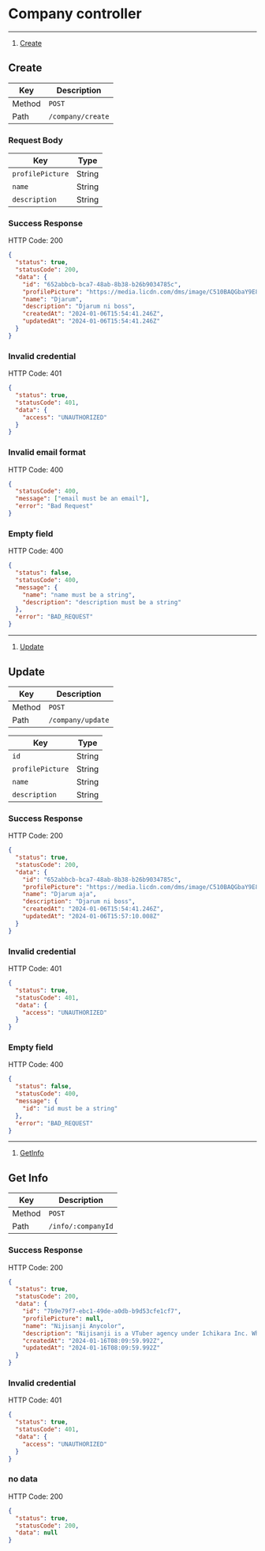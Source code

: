 # Company controller

---

1. [Create](#create)

## Create

| Key    | Description   |
| ------ | ------------- |
| Method | `POST`        |
| Path   | `/company/create` |

### Request Body

| Key        | Type   |
| ---------- | ------ |
| `profilePicture`    | String |
| `name` | String |
| `description` | String |

### Success Response

HTTP Code: 200

```json
{
  "status": true,
  "statusCode": 200,
  "data": {
    "id": "652abbcb-bca7-48ab-8b38-b26b9034785c",
    "profilePicture": "https://media.licdn.com/dms/image/C510BAQGbaY9E81O-ww/company-logo_200_200/0/1631422948234/pt_djarum_logo?e=2147483647&v=beta&t=6pLdL92Wu1KG04EAqEKCaRnFNvJNEXef8S3Gzi960eA",
    "name": "Djarum",
    "description": "Djarum ni boss",
    "createdAt": "2024-01-06T15:54:41.246Z",
    "updatedAt": "2024-01-06T15:54:41.246Z"
  }
}
```

### Invalid credential

HTTP Code: 401

```json
{
  "status": true,
  "statusCode": 401,
  "data": {
    "access": "UNAUTHORIZED"
  }
}
```

### Invalid email format

HTTP Code: 400

```json
{
  "statusCode": 400,
  "message": ["email must be an email"],
  "error": "Bad Request"
}
```

### Empty field

HTTP Code: 400

```json
{
  "status": false,
  "statusCode": 400,
  "message": {
    "name": "name must be a string",
    "description": "description must be a string"
  },
  "error": "BAD_REQUEST"
}
```

---

1. [Update](#update)

## Update
| Key    | Description   |
| ------ | ------------- |
| Method | `POST`        |
| Path   | `/company/update` |


| Key        | Type   |
| ---------- | ------ |
| `id`    | String |
| `profilePicture`    | String |
| `name` | String |
| `description` | String |

### Success Response

HTTP Code: 200

```json
{
  "status": true,
  "statusCode": 200,
  "data": {
    "id": "652abbcb-bca7-48ab-8b38-b26b9034785c",
    "profilePicture": "https://media.licdn.com/dms/image/C510BAQGbaY9E81O-ww/company-logo_200_200/0/1631422948234/pt_djarum_logo?e=2147483647&v=beta&t=6pLdL92Wu1KG04EAqEKCaRnFNvJNEXef8S3Gzi960eA",
    "name": "Djarum aja",
    "description": "Djarum ni boss",
    "createdAt": "2024-01-06T15:54:41.246Z",
    "updatedAt": "2024-01-06T15:57:10.008Z"
  }
}
```

### Invalid credential

HTTP Code: 401

```json
{
  "status": true,
  "statusCode": 401,
  "data": {
    "access": "UNAUTHORIZED"
  }
}
```

### Empty field

HTTP Code: 400

```json
{
  "status": false,
  "statusCode": 400,
  "message": {
    "id": "id must be a string"
  },
  "error": "BAD_REQUEST"
}
```

---

1. [GetInfo](#getInfo)

## Get Info

| Key    | Description   |
| ------ | ------------- |
| Method | `POST`        |
| Path   | `/info/:companyId` |

### Success Response

HTTP Code: 200

```json
{
  "status": true,
  "statusCode": 200,
  "data": {
    "id": "7b9e79f7-ebc1-49de-a0db-b9d53cfe1cf7",
    "profilePicture": null,
    "name": "Nijisanji Anycolor",
    "description": "Nijisanji is a VTuber agency under Ichikara Inc. While the company is based in Japan, it also has branches in China, Indonesia, South Korea, and India.",
    "createdAt": "2024-01-16T08:09:59.992Z",
    "updatedAt": "2024-01-16T08:09:59.992Z"
  }
}
```

### Invalid credential

HTTP Code: 401

```json
{
  "status": true,
  "statusCode": 401,
  "data": {
    "access": "UNAUTHORIZED"
  }
}
```

### no data

HTTP Code: 200

```json
{
  "status": true,
  "statusCode": 200,
  "data": null
}
```